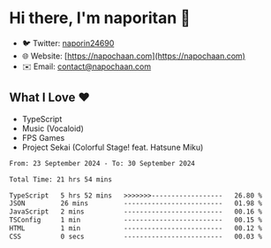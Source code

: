 # Hi there, I'm naporitan 👋

- 🐦 Twitter: [naporin24690](https://twitter.com/naporin24690)
- 🌐 Website: [https://napochaan.com](https://napochaan.com)
- ✉️ Email: [contact@napochaan.com](mailto:contact@napochaan.com)

## What I Love ❤️
- TypeScript
- Music (Vocaloid)
- FPS Games
- Project Sekai (Colorful Stage! feat. Hatsune Miku)

<!--START_SECTION:waka-->

```txt
From: 23 September 2024 - To: 30 September 2024

Total Time: 21 hrs 54 mins

TypeScript   5 hrs 52 mins   >>>>>>>------------------   26.80 %
JSON         26 mins         -------------------------   01.98 %
JavaScript   2 mins          -------------------------   00.16 %
TSConfig     1 min           -------------------------   00.15 %
HTML         1 min           -------------------------   00.12 %
CSS          0 secs          -------------------------   00.03 %
```

<!--END_SECTION:waka-->

